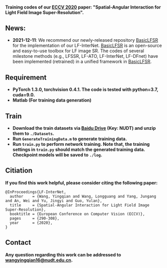 #### Training codes of our [ECCV 2020](https://arxiv.org/pdf/1912.07849.pdf) paper: "Spatial-Angular Interaction for Light Field Image Super-Resolution".

## News:
* **2021-12-11**: We recommend our newly-released repository [BasicLFSR](https://github.com/ZhengyuLiang24/BasicLFSR) for the implementation of our LF-InterNet. [BasicLFSR](https://github.com/ZhengyuLiang24/BasicLFSR) is an open-source and easy-to-use toolbox for LF image SR. The codes of several milestone methods (e.g., LFSSR, LF-ATO, LF-InterNet, LF-DFnet) have been implemented (retrained) in a unified framework in [BasicLFSR](https://github.com/ZhengyuLiang24/BasicLFSR).

## Requirement
* **PyTorch 1.3.0, torchvision 0.4.1. The code is tested with python=3.7, cuda=9.0.**
* **Matlab (For training data generation)**

## Train
* **Download the train datasets via [Baidu Drive](https://pan.baidu.com/s/1pfpCkqdvXsS7KnQmpwt6_Q) (Key: NUDT) and unzip them to `./Datasets`.** 
* **Run `GenerateTrainingData.m` to generate training data.**
* **Run `train.py` to perform network training. Note that, the training settings in `train.py` should match the generated training data. Checkpoint models will be saved to `./log`.**


## Citiation
**If you find this work helpful, please consider citing the following paper:**
```
@InProceedings{LF-InterNet,
  author    = {Wang, Yingqian and Wang, Longguang and Yang, Jungang and An, Wei and Yu, Jingyi and Guo, Yulan},
  title     = {Spatial-Angular Interaction for Light Field Image Super-Resolution},
  booktitle = {European Conference on Computer Vision (ECCV)},
  pages     = {290-308},
  year      = {2020},
}
```

## Contact
**Any question regarding this work can be addressed to wangyingqian16@nudt.edu.cn.**
